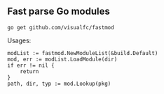 ## Fast parse Go modules

	go get github.com/visualfc/fastmod
	
Usages:

	modList := fastmod.NewModuleList(&build.Default)
	mod, err := modList.LoadModule(dir)
	if err != nil {
		return
	}
	path, dir, typ := mod.Lookup(pkg)